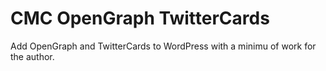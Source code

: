 CMC OpenGraph TwitterCards
===========================

Add OpenGraph and TwitterCards to WordPress with a minimu of work for the author.
